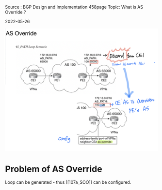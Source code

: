 
Source : BGP Design and Implementation  458page
Topic:  What is AS Override ? 

2022-05-26

![](107_i1_AsOverride.png)

# Problem of AS Override 

Loop can be generated - thus [[107a_SOO]] can be configured. 